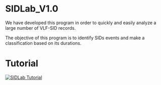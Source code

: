# SIDLab_V1.0

We have developed this program in order to quickly and easily analyze a large number of VLF-SID records. 

The objective of this program is to identify SIDs events and make a classification based on its durations.

# Tutorial

[![SIDLab Tutorial](https://img.youtube.com/vi/LXX8Cx7cMHA/0.jpg)](https://www.youtube.com/watch?v=LXX8Cx7cMHA)
